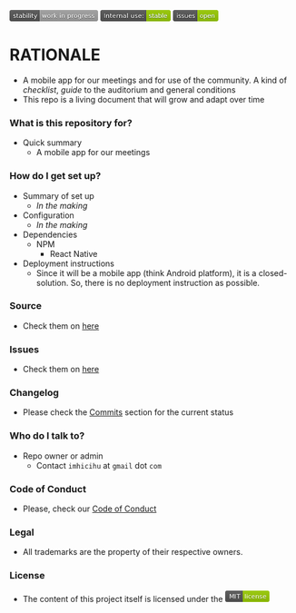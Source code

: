 ![stability-workinprogress](images/477405737-stability_work_in_progress.png)
![internaluse-green](images/3847436881-internal_use_stable.png)
![issues-open](images/4446869003.png)

# RATIONALE #

* A mobile app for our meetings and for use of the community. A kind of _checklist_, _guide_ to the auditorium and general conditions 
* This repo is a living document that will grow and adapt over time

### What is this repository for? ###

* Quick summary
    - A mobile app for our meetings

### How do I get set up? ###

* Summary of set up
    - _In the making_
* Configuration
    - _In the making_
* Dependencies
    - NPM
		- React Native
* Deployment instructions
    - Since it will be a mobile app (think Android platform), it is a closed-solution. So, there is no deployment instruction as possible.

### Source ###

* Check them on [here](https://bitbucket.org/imhicihu/conference/src)

### Issues ###

* Check them on [here](https://bitbucket.org/imhicihu/conference/issues)

### Changelog ###

* Please check the [Commits](https://bitbucket.org/imhicihu/conference/commits/) section for the current status

### Who do I talk to? ###

* Repo owner or admin
    - Contact `imhicihu` at `gmail` dot `com`

### Code of Conduct

* Please, check our [Code of Conduct](code_of_conduct.md)

### Legal ###

* All trademarks are the property of their respective owners.

### License ###

* The content of this project itself is licensed under the ![MIT Licence](images/2049852260-MIT-license-green.png)